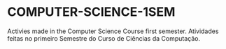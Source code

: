 # COMPUTER-SCIENCE-1SEM
Activies made in the Computer Science Course first semester.
Atividades feitas no primeiro Semestre do Curso de Ciências da Computação.
